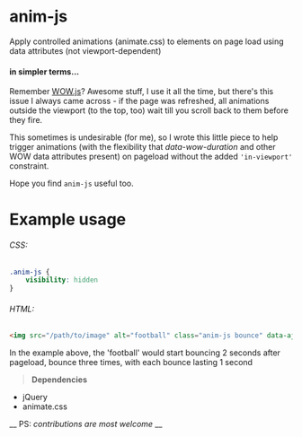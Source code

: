 # anim-js
Apply controlled animations (animate.css) to elements on page load using data attributes (not viewport-dependent)

#### in simpler terms...
Remember [WOW.js](https://github.com/matthieua/WOW)? Awesome stuff, I use it all the time, but there's this issue I always came across - if the page was refreshed, all animations outside the viewport (to the top, too) wait till you scroll back to them before they fire.

This sometimes is undesirable (for me), so I wrote this little piece to help trigger animations (with the flexibility that _data-wow-duration_ and other WOW data attributes present) on pageload without the added `'in-viewport'` constraint.

Hope you find `anim-js` useful too.

# Example usage

###### CSS:
```css
.anim-js {
    visibility: hidden
}
```

###### HTML:
```html
<img src="/path/to/image" alt="football" class="anim-js bounce" data-ajs-duration="1s" data-ajs-delay="2s" data-ajs-loop="3">
```

In the example above, the 'football' would start bouncing 2 seconds after pageload, bounce three times, with each bounce lasting 1 second

> __Dependencies__
*   jQuery
*   animate.css

__ PS: _contributions are most welcome_ __